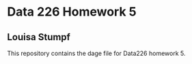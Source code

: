 # Data 226 Homework 5
## Louisa Stumpf

This repository contains the dage file for Data226 homework 5.
